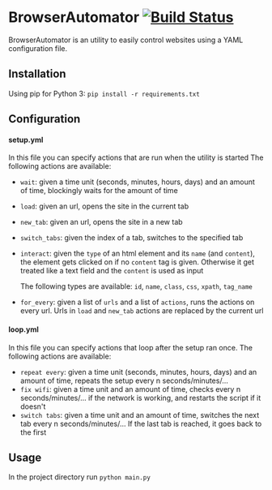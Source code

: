# BrowserAutomator [![Build Status](https://travis-ci.org/edekadigital/BrowserAutomator.svg?branch=master)](https://travis-ci.org/edekadigital/BrowserAutomator)

BrowserAutomator is an utility to easily control websites using a YAML configuration file.
## Installation
Using pip for Python 3:
`pip install -r requirements.txt`

## Configuration
#### setup.yml
In this file you can specify actions that are run when the utility is started
The following actions are available:
- `wait`: given a time unit (seconds, minutes, hours, days) and an amount of time, blockingly waits for the amount of time
- `load`: given an url, opens the site in the current tab
- `new_tab`: given an url, opens the site in a new tab
- `switch_tabs`: given the index of a tab, switches to the specified tab
- `interact`: given the `type` of an html element and its `name` (and `content`), the element gets clicked on if no `content` tag is given. Otherwise it get treated like a text field and the `content` is used as input

   The following types are available: `id`, `name`, `class`, `css`, `xpath`, `tag_name`

- `for_every`: given a list of `urls` and a list of `actions`, runs the actions on every url. Urls in `load` and `new_tab` actions are replaced by the current url

#### loop.yml
In this file you can specify actions that loop after the setup ran once.
The following actions are available:
- `repeat every`: given a time unit (seconds, minutes, hours, days) and an amount of time, repeats the setup every n seconds/minutes/...
- `fix wifi`: given a time unit and an amount of time, checks every n seconds/minutes/... if the network is working, and restarts the script if it doesn't
- `switch tabs`: given a time unit and an amount of time, switches the next tab every n seconds/minutes/... If the last tab is reached, it goes back to the first

## Usage
In the project directory run
`python main.py`